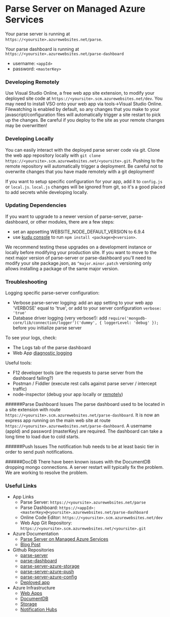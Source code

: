 # Parse Server on Managed Azure Services

Your parse server is running at `https://<yoursite>.azurewebsites.net/parse`.

Your parse dashboard is running at `https://<yoursite>.azurewebsites.net/parse-dashboard`
  * username: `<appId>`
  * password: `<masterKey>`

### Developing Remotely

Use Visual Studio Online, a free web app site extension, to modify your deployed site code at `https://<yoursite>.scm.azurewebsites.net/dev`.  You may need to install VSO onto your web app via tools->Visual Studio Online. Filewatching is enabled by default, so any changes that you make to your javascript/configuration files will automatically trigger a site restart to pick up the changes.  Be careful if you deploy to the site as your remote changes may be overwritten!

### Developing Locally

You can easily interact with the deployed parse server code via git.  Clone the web app repository locally with `git clone https://<yoursite>.scm.azurewebsites.net/<yoursite>.git`.  Pushing to the remote repository will automatically trigger a deployment.  Be careful not to overwrite changes that you have made remotely with a git deployment!

If you want to setup specific configuration for your app, add it to `config.js` or `local.js`.  `local.js` changes will be ignored from git, so it's a good placed to add secrets while developing locally.

### Updating Dependencies

If you want to upgrade to a newer version of parse-server, parse-dashboard, or other modules, there are a few steps:
- set an appsetting WEBSITE_NODE_DEFAULT_VERSION to 6.9.4
- use [kudu console](https://blogs.msdn.microsoft.com/benjaminperkins/2014/03/24/using-kudu-with-windows-azure-web-sites/) to run `npm install <package>@<version>`.  

We recommend testing these upgrades on a development instance or locally before modifying your production site.  If you want to move to the next major version of parse-server or parse-dashboard you'll need to modify your site package.json, as `^major.minor.patch` versioning only allows installing a package of the same major version.

### Troubleshooting

Logging specific parse-server configuration:
* Verbose parse-server logging: add an app setting to your web app 'VERBOSE' equal to 'true', or add to your server configuration `verbose: 'true'`
* Database driver logging (very verbose!): add `require('mongodb-core/lib/connection/logger')('dummy', { loggerLevel: 'debug' });` before you initialize parse server

To see your logs, check:
* The Logs tab of the parse dashboard
* Web App [diagnostic logging](https://azure.microsoft.com/en-us/documentation/articles/web-sites-enable-diagnostic-log/)

Useful tools:
* F12 developer tools (are the requests to parse server from the dashboard failing?)
* Postman / Fiddler (execute rest calls against parse server / intercept traffic)
* node-inspector (debug your app locally or [remotely](https://blogs.msdn.microsoft.com/waws/2016/04/07/debug-node-js-azure-mobile-apps-with-node-inspector/))

######Parse Dashboard Issues
The parse dashboard used to be located in a site extension with route `https://<yoursite>.scm.azurewebsites.net/parse-dashboard`.
It is now an express app running on the main web site at route `https://<yoursite>.azurewebsites.net/parse-dashboard`.  A username (appId) and password (masterKey) are required.
The dashboard can take a long time to load due to cold starts.

######Push Issues
The notification hub needs to be at least basic tier in order to send push notifications.

######DocDB
There have been known issues with the DocumentDB dropping mongo connections. A server restart will typically fix the problem.  We are working to resolve the problem.

### Useful Links
* App Links
  * Parse Server: `https://<yoursite>.azurewebsites.net/parse`
  * Parse Dashboard: `https://<appId>:<masterKey>@<yoursite>.azurewebsites.net/parse-dashboard`
  * Online Code Editor: `https://<yoursite>.scm.azurewebsites.net/dev`
  * Web App Git Repository: `https://<yoursite>.scm.azurewebsites.net/<yoursite>.git`
* Azure Documentation
  * [Parse Server on Managed Azure Services](https://azure.microsoft.com/en-us/marketplace/partners/microsoft/parseserver/)
  * [Blog Post](https://azure.microsoft.com/en-us/blog/announcing-the-publication-of-parse-server-with-azure-managed-services/)
* Github Repositories
  * [parse-server](https://github.com/ParsePlatform/parse-server)
  * [parse-dashboard](https://github.com/ParsePlatform/parse-dashboard)
  * [parse-server-azure-storage](https://github.com/felixrieseberg/parse-server-azure-storage)
  * [parse-server-azure-push](https://github.com/mamaso/parse-server-azure-push)
  * [parse-server-azure-config](https://github.com/mamaso/parse-server-azure-config)
  * [Deployed app](https://github.com/Azure/parse-server-example)
* Azure Infrastructure
  * [Web Apps](https://azure.microsoft.com/en-us/documentation/services/app-service/web/)
  * [DocumentDB](https://azure.microsoft.com/en-us/documentation/services/documentdb/)
  * [Storage](https://azure.microsoft.com/en-us/documentation/services/storage/)
  * [Notification Hubs](https://azure.microsoft.com/en-us/documentation/services/notification-hubs/)
